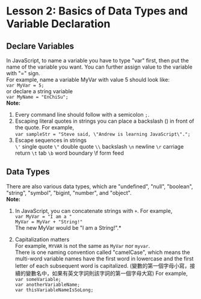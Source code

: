 # Lesson 2: Basics of Data Types and Variable Declaration

## Declare Variables
In JavaScript, to name a variable you have to type "var" first, then put the name of the variable you want. You can further assign value to the variable with "=" sign.<br/>
For example, name a variable MyVar with value 5 should look like:<br/>
`var MyVar = 5;`<br/>
or declare a string variable<br/>
`var MyName = "EnChiSu";`<br/>
**Note:** <br/>
1. Every command line should follow with a semicolon `;`.
2. Escaping literal quotes in strings you can place a backslash (\) in front of the quote. For example, <br/>
`var sampleStr = "Steve said, \"Andrew is learning JavaScript\".";`
3. Escape sequences in strings<br/>
   `\'`	single quote
   `\"`	double quote
   `\\`	backslash
   `\n`	newline
   `\r`	carriage return
   `\t`	tab
   `\b`	word boundary
\f	form feed

## Data Types
There are also various data types, which are "undefined", "null", "boolean", "string", "symbol", "bigint, "number", and "object". <br/>
**Note:** <br/>
1. In JavaScript, you can concatenate strings with `+`. For example, <br/>
`var MyVar = "I am a "` <br/>
`MyVar = MyVar + "String!"` <br/>
The new MyVar would be "I am a String!".*

2. Capitalization matters <br/>
For example, `MYVAR` is not the same as `MyVar` nor `myvar`. <br/>
There is one naming convention called "camelCase", which means the multi-word variable names have the first word in lowercase and the first letter of each subsequent word is capitalized. (變數的第一個字母小寫，接續的變數名中，如果有英文字詞則該字詞的第一個字母大寫) For example, <br/>
`var someVariable;`<br/>
`var anotherVariableName;`<br/>
`var thisVariableNameIsSoLong;`<br/>
